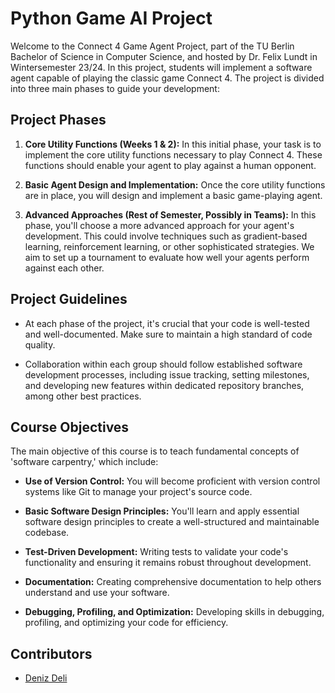 # Python Game AI Project

Welcome to the Connect 4 Game Agent Project, part of the TU Berlin Bachelor of Science in Computer Science, and hosted by Dr. Felix Lundt in Wintersemester 23/24. In this project, students will implement a software agent capable of playing the classic game Connect 4. The project is divided into three main phases to guide your development:

## Project Phases

1. **Core Utility Functions (Weeks 1 & 2):** In this initial phase, your task is to implement the core utility functions necessary to play Connect 4. These functions should enable your agent to play against a human opponent.

2. **Basic Agent Design and Implementation:** Once the core utility functions are in place, you will design and implement a basic game-playing agent.

3. **Advanced Approaches (Rest of Semester, Possibly in Teams):** In this phase, you'll choose a more advanced approach for your agent's development. This could involve techniques such as gradient-based learning, reinforcement learning, or other sophisticated strategies. We aim to set up a tournament to evaluate how well your agents perform against each other.

## Project Guidelines

- At each phase of the project, it's crucial that your code is well-tested and well-documented. Make sure to maintain a high standard of code quality.

- Collaboration within each group should follow established software development processes, including issue tracking, setting milestones, and developing new features within dedicated repository branches, among other best practices.

## Course Objectives

The main objective of this course is to teach fundamental concepts of 'software carpentry,' which include:

- **Use of Version Control:** You will become proficient with version control systems like Git to manage your project's source code.

- **Basic Software Design Principles:** You'll learn and apply essential software design principles to create a well-structured and maintainable codebase.

- **Test-Driven Development:** Writing tests to validate your code's functionality and ensuring it remains robust throughout development.

- **Documentation:** Creating comprehensive documentation to help others understand and use your software.

- **Debugging, Profiling, and Optimization:** Developing skills in debugging, profiling, and optimizing your code for efficiency.


## Contributors

- [Deniz Deli](ddeli)





